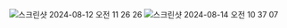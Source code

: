 ![스크린샷 2024-08-12 오전 11 26 26](https://github.com/user-attachments/assets/fc94d95e-8267-460d-a19a-3c6e167abc99)
![스크린샷 2024-08-14 오전 10 37 07](https://github.com/user-attachments/assets/4bcde770-a398-4735-93ab-6d58ef91afc0)

